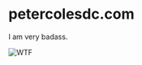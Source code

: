# petercolesdc.com

I am very badass.

![WTF](https://media.giphy.com/media/NsQpvr72yFWhy/giphy.gif "WTF")
